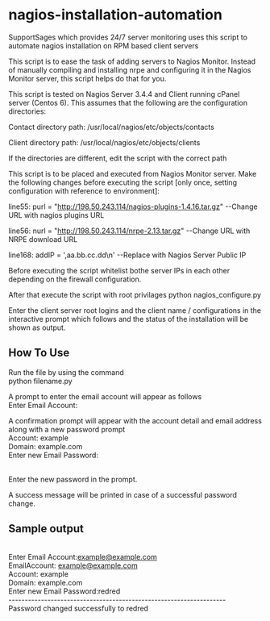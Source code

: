 # nagios-installation-automation
SupportSages which provides 24/7 server monitoring uses this script to automate nagios installation on RPM based client servers

This script is to ease the task of adding servers to Nagios Monitor. Instead of manually compiling and installing nrpe and configuring it in the Nagios Monitor server, this script helps do that for you.

This script is tested on Nagios Server 3.4.4 and Client running cPanel server (Centos 6). This assumes that the following are the configuration directories:

Contact directory path: /usr/local/nagios/etc/objects/contacts

Client directory path: /usr/local/nagios/etc/objects/clients

If the directories are different, edit the script with the correct path

This script is to be placed and executed from Nagios Monitor server. Make the following changes before executing the script [only once, setting configuration with reference to environment]:

line55: purl = "http://198.50.243.114/nagios-plugins-1.4.16.tar.gz" --Change URL with nagios plugins URL

line56: nurl = "http://198.50.243.114/nrpe-2.13.tar.gz" --Change URL with NRPE download URL

line168: addIP = ',aa.bb.cc.dd\n' --Replace with Nagios Server Public IP

Before executing the script whitelist bothe server IPs in each other depending on the firewall configuration.

After that execute the script with root privilages
python nagios_configure.py

Enter the client server root logins and the client name / configurations in the interactive prompt which follows and the status of the installation will be shown as output.

How To Use
-----------

Run the file by using the command 
<br />python filename.py

A prompt to enter the email account will appear as follows 
<br />Enter Email Account:

A confirmation prompt will appear with the account detail and email address along with a new password prompt
<br />Account: example 
<br />Domain: example.com 
<br />Enter new Email Password:

<br />Enter the new password in the prompt.

A success message will be printed in case of a successful password change.


Sample output
-------------

<br />Enter Email Account:example@example.com
<br />EmailAccount: example@example.com 
<br />Account: example 
<br />Domain: example.com 
<br />Enter new Email Password:redred
<br />-------------------------------------------------------------------
<br />Password changed successfully to redred



